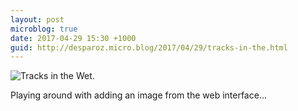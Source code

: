 ```yaml
---
layout: post
microblog: true
date: 2017-04-29 15:30 +1000
guid: http://desparoz.micro.blog/2017/04/29/tracks-in-the.html
---
```

![Tracks in the Wet](http://www.desparoz.com/wp-content/uploads/2017/02/170111-RailwayTracks-010-Edit-Edit-Edit.jpg).

Playing around with adding an image from the web interface...
